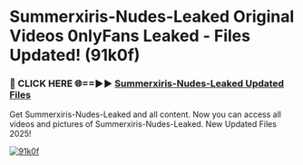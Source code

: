 # Summerxiris-Nudes-Leaked Original Videos 0nlyFans Leaked - Files Updated! (91k0f)

<h3>🔴 CLICK HERE 🌐==►► <a href="https://tinyurl.com/5h6xmrr3" rel="nofollow">Summerxiris-Nudes-Leaked Updated Files</a></h3>

Get Summerxiris-Nudes-Leaked and all content. Now you can access all videos and pictures of Summerxiris-Nudes-Leaked. New Updated Files 2025!

[![91k0f](https://i.imgur.com/KVD873Z.gif)](https://tinyurl.com/5h6xmrr3)
